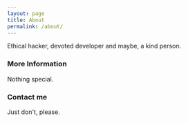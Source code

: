 ```yaml
---
layout: page
title: About
permalink: /about/
---
```


Ethical hacker, devoted developer and maybe, a kind person.

### More Information

Nothing special.

### Contact me

Just don't, please.
